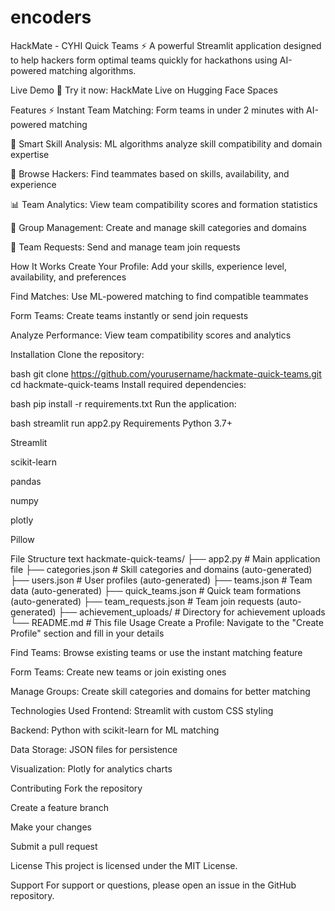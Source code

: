 # encoders
HackMate - CYHI Quick Teams ⚡
A powerful Streamlit application designed to help hackers form optimal teams quickly for hackathons using AI-powered matching algorithms.

Live Demo
🚀 Try it now: HackMate Live on Hugging Face Spaces

Features
⚡ Instant Team Matching: Form teams in under 2 minutes with AI-powered matching

🎯 Smart Skill Analysis: ML algorithms analyze skill compatibility and domain expertise

👥 Browse Hackers: Find teammates based on skills, availability, and experience

📊 Team Analytics: View team compatibility scores and formation statistics

🏢 Group Management: Create and manage skill categories and domains

📨 Team Requests: Send and manage team join requests

How It Works
Create Your Profile: Add your skills, experience level, availability, and preferences

Find Matches: Use ML-powered matching to find compatible teammates

Form Teams: Create teams instantly or send join requests

Analyze Performance: View team compatibility scores and analytics

Installation
Clone the repository:

bash
git clone https://github.com/yourusername/hackmate-quick-teams.git
cd hackmate-quick-teams
Install required dependencies:

bash
pip install -r requirements.txt
Run the application:

bash
streamlit run app2.py
Requirements
Python 3.7+

Streamlit

scikit-learn

pandas

numpy

plotly

Pillow

File Structure
text
hackmate-quick-teams/
├── app2.py              # Main application file
├── categories.json      # Skill categories and domains (auto-generated)
├── users.json          # User profiles (auto-generated)
├── teams.json          # Team data (auto-generated)
├── quick_teams.json    # Quick team formations (auto-generated)
├── team_requests.json  # Team join requests (auto-generated)
├── achievement_uploads/ # Directory for achievement uploads
└── README.md           # This file
Usage
Create a Profile: Navigate to the "Create Profile" section and fill in your details

Find Teams: Browse existing teams or use the instant matching feature

Form Teams: Create new teams or join existing ones

Manage Groups: Create skill categories and domains for better matching

Technologies Used
Frontend: Streamlit with custom CSS styling

Backend: Python with scikit-learn for ML matching

Data Storage: JSON files for persistence

Visualization: Plotly for analytics charts

Contributing
Fork the repository

Create a feature branch

Make your changes

Submit a pull request

License
This project is licensed under the MIT License.

Support
For support or questions, please open an issue in the GitHub repository.
